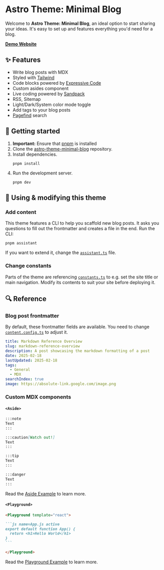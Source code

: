# Astro Theme: Minimal Blog

Welcome to **Astro Theme: Minimal Blog**, an ideal option to start sharing your ideas. It's easy to set up and features everything you'd need for a blog.

[**Demo Website**](https://astro-theme-minimal-blog.lekoarts.de)

## ✨ Features

- Write blog posts with MDX
- Styled with [Tailwind](https://tailwindcss.com/)
- Code blocks powered by [Expressive Code](https://expressive-code.com/)
- Custom asides component
- Live coding powered by [Sandpack](https://github.com/codesandbox/sandpack)
- RSS, Sitemap
- Light/Dark/System color mode toggle
- Add tags to your blog posts
- [Pagefind](https://pagefind.app/) search

## 🚀 Getting started

1. **Important:** Ensure that [pnpm](https://pnpm.io/installation) is installed
1. Clone the [astro-theme-minimal-blog](https://github.com/LekoArts/astro-theme-minimal-blog) repository.
1. Install dependencies.
   ```shell
   pnpm install
   ```
1. Run the development server.
   ```shell
   pnpm dev
   ```

## 📝 Using & modifying this theme

### Add content

This theme features a CLI to help you scaffold new blog posts. It asks you questions to fill out the frontmatter and creates a file in the end. Run the CLI:

```shell
pnpm assistant
```

If you want to extend it, change the [`assistant.ts`](./scripts/assistant.ts) file.

### Change constants

Parts of the theme are referencing [`constants.ts`](./src/constants.ts) to e.g. set the site title or main navigation. Modify its contents to suit your site before deploying it.

## 🔍 Reference

### Blog post frontmatter

By default, these frontmatter fields are available. You need to change [`content.config.ts`](./src/content.config.ts) to adjust it.

```yaml
title: Markdown Reference Overview
slug: markdown-reference-overview
description: A post showcasing the markdown formatting of a post
date: 2025-02-18
lastUpdated: 2025-02-18
tags:
  - General
  - MDX
searchIndex: true
image: https://absolute-link.google.com/image.png
```

### Custom MDX components

#### `<Aside>`

```md
:::note
Text
:::

:::caution[Watch out!]
Text
:::

:::tip
Text
:::

:::danger
Text
:::
```

Read the [Aside Example](./content/blog/2025-04-02--mdx-asides/index.mdx) to learn more.

#### `<Playground>`

````md
<Playground template="react">

```js name=App.js active
export default function App() {
  return <h1>Hello World</h1>
}
```

</Playground>
````

Read the [Playground Example](./content/blog/2025-06-23--live-coding-with-sandpack/index.mdx) to learn more.
